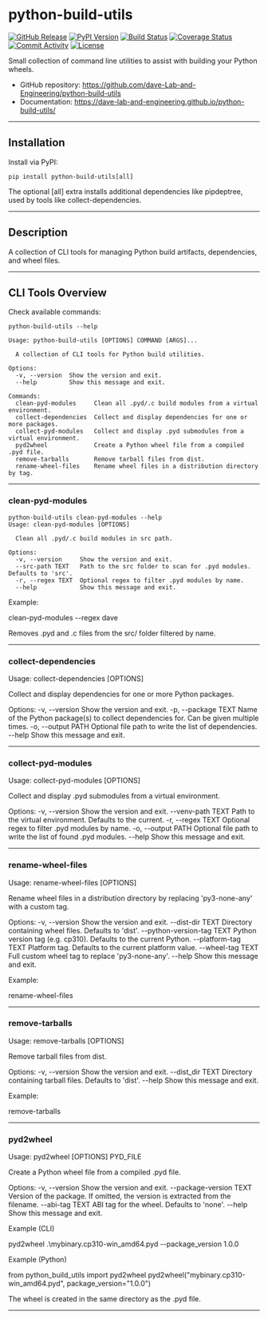 # python-build-utils

[![GitHub Release](https://img.shields.io/github/v/release/dave-Lab-and-Engineering/python-build-utils)](https://github.com/dave-Lab-and-Engineering/python-build-utils/releases/tag/0.1.1)
[![PyPI Version](https://img.shields.io/pypi/v/python-build-utils)](https://pypi.org/project/python-build-utils/)
[![Build Status](https://img.shields.io/github/actions/workflow/status/dave-Lab-and-Engineering/python-build-utils/main.yml?branch=main)](https://github.com/dave-Lab-and-Engineering/python-build-utils/actions/workflows/main.yml)
[![Coverage Status](https://coveralls.io/repos/github/dave-Lab-and-Engineering/python-build-utils/badge.svg)](https://coveralls.io/github/dave-Lab-and-Engineering/python-build-utils)
[![Commit Activity](https://img.shields.io/github/commit-activity/m/dave-Lab-and-Engineering/python-build-utils)](https://github.com/dave-Lab-and-Engineering/python-build-utils/commits/main)
[![License](https://img.shields.io/github/license/dave-Lab-and-Engineering/python-build-utils)](https://github.com/dave-Lab-and-Engineering/python-build-utils/blob/main/LICENSE)

Small collection of command line utilities to assist with building your Python wheels.

- GitHub repository: https://github.com/dave-Lab-and-Engineering/python-build-utils
- Documentation: https://dave-lab-and-engineering.github.io/python-build-utils/

---

## Installation

Install via PyPI:

```shell
pip install python-build-utils[all]
```

The optional [all] extra installs additional dependencies like pipdeptree, used by tools like collect-dependencies.

---

## Description

A collection of CLI tools for managing Python build artifacts, dependencies, and wheel files.

---

## CLI Tools Overview

Check available commands:

```text
python-build-utils --help

Usage: python-build-utils [OPTIONS] COMMAND [ARGS]...

  A collection of CLI tools for Python build utilities.

Options:
  -v, --version  Show the version and exit.
  --help         Show this message and exit.

Commands:
  clean-pyd-modules     Clean all .pyd/.c build modules from a virtual environment.
  collect-dependencies  Collect and display dependencies for one or more packages.
  collect-pyd-modules   Collect and display .pyd submodules from a virtual environment.
  pyd2wheel             Create a Python wheel file from a compiled .pyd file.
  remove-tarballs       Remove tarball files from dist.
  rename-wheel-files    Rename wheel files in a distribution directory by tag.
```

---

### clean-pyd-modules

```text
python-build-utils clean-pyd-modules --help 
Usage: clean-pyd-modules [OPTIONS]

  Clean all .pyd/.c build modules in src path.

Options:
  -v, --version     Show the version and exit.
  --src-path TEXT   Path to the src folder to scan for .pyd modules. Defaults to 'src'.
  -r, --regex TEXT  Optional regex to filter .pyd modules by name.
  --help            Show this message and exit.
```

Example:

clean-pyd-modules --regex dave

Removes .pyd and .c files from the src/ folder filtered by name.

---

### collect-dependencies

Usage: collect-dependencies [OPTIONS]

  Collect and display dependencies for one or more Python packages.

Options:
  -v, --version       Show the version and exit.
  -p, --package TEXT  Name of the Python package(s) to collect dependencies for. Can be given multiple times.
  -o, --output PATH   Optional file path to write the list of dependencies.
  --help              Show this message and exit.

---

### collect-pyd-modules

Usage: collect-pyd-modules [OPTIONS]

  Collect and display .pyd submodules from a virtual environment.

Options:
  -v, --version      Show the version and exit.
  --venv-path TEXT   Path to the virtual environment. Defaults to the current.
  -r, --regex TEXT   Optional regex to filter .pyd modules by name.
  -o, --output PATH  Optional file path to write the list of found .pyd modules.
  --help             Show this message and exit.

---

### rename-wheel-files

Usage: rename-wheel-files [OPTIONS]

  Rename wheel files in a distribution directory by replacing 'py3-none-any' with a custom tag.

Options:
  -v, --version              Show the version and exit.
  --dist-dir TEXT            Directory containing wheel files. Defaults to 'dist'.
  --python-version-tag TEXT  Python version tag (e.g. cp310). Defaults to the current Python.
  --platform-tag TEXT        Platform tag. Defaults to the current platform value.
  --wheel-tag TEXT           Full custom wheel tag to replace 'py3-none-any'.
  --help                     Show this message and exit.

Example:

rename-wheel-files

---

### remove-tarballs

Usage: remove-tarballs [OPTIONS]

  Remove tarball files from dist.

Options:
  -v, --version    Show the version and exit.
  --dist_dir TEXT  Directory containing tarball files. Defaults to 'dist'.
  --help           Show this message and exit.

Example:

remove-tarballs

---

### pyd2wheel

Usage: pyd2wheel [OPTIONS] PYD_FILE

  Create a Python wheel file from a compiled .pyd file.

Options:
  -v, --version           Show the version and exit.
  --package-version TEXT  Version of the package. If omitted, the version is extracted from the filename.
  --abi-tag TEXT          ABI tag for the wheel. Defaults to 'none'.
  --help                  Show this message and exit.

Example (CLI)

pyd2wheel .\mybinary.cp310-win_amd64.pyd --package_version 1.0.0

Example (Python)

from python_build_utils import pyd2wheel
pyd2wheel("mybinary.cp310-win_amd64.pyd", package_version="1.0.0")

The wheel is created in the same directory as the .pyd file.

---
